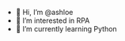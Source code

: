 - 👋 Hi, I’m @ashloe
- 👀 I’m interested in RPA
- 🌱 I’m currently learning Python

<!---
ashloe/ashloe is a ✨ special ✨ repository because its `README.md` (this file) appears on your GitHub profile.
You can click the Preview link to take a look at your changes.
--->
